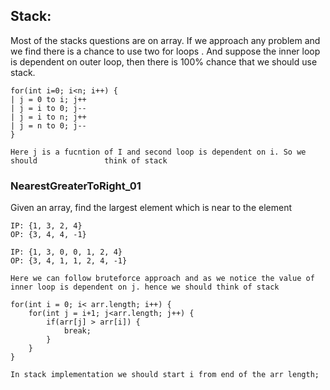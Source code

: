 ## Stack:

Most of the stacks questions are on array. If we approach any problem and we find there is a chance to use two for loops . And suppose the inner loop is dependent on outer loop, then there is 100% chance that we should use stack.

	for(int i=0; i<n; i++) {
	| j = 0 to i; j++
	| j = i to 0; j--
	| j = i to n; j++
	| j = n to 0; j--
	} 
	
	Here j is a fucntion of I and second loop is dependent on i. So we should            	think of stack
	
### NearestGreaterToRight_01
Given an array, find the largest element which is near to the element

	IP: {1, 3, 2, 4}
	OP: {3, 4, 4, -1}
	
	IP: {1, 3, 0, 0, 1, 2, 4}
	OP: {3, 4, 1, 1, 2, 4, -1}

	Here we can follow bruteforce approach and as we notice the value of inner loop is dependent on j. hence we should think of stack
	
	for(int i = 0; i< arr.length; i++) {
		for(int j = i+1; j<arr.length; j++) {
			if(arr[j] > arr[i]) {
				break;
			}
		}
	}	
	
	In stack implementation we should start i from end of the arr length;